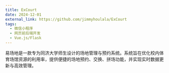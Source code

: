 ```yaml
---
title: ExCourt
date: 2024-12-01
external_link: https://github.com/jimmyhoulala/ExCourt
tags:
  - 微信小程序
  - 网页前后端开发
  - Vue.js/Flask
---
```


易场地是一款专为同济大学师生设计的场地管理与预约系统。系统旨在优化校内体育场馆资源的利用率，提供便捷的场地预约、交换、拼场功能，并实现实时数据更新与高效管理。

<!--more-->
